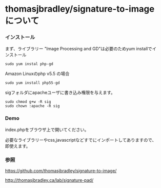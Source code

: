 # thomasjbradley/signature-to-imageについて

### インストール

まず、ライブラリー "Image Processing and GD"は必要のためyum installでインストール

```
sudo yum instal php-gd
```

Amazon Linuxのphp v5.5 の場合
```
sudo yum install php55-gd
```

sigフォルダにapacheユーザに書き込み権限を与えます。
```
sudo chmod g+w -R sig
sudo chown :apache -R sig
```

### Demo
index.phpをブラウザ上で開いてください。

必要なライブラリーやcss,javascriptなどすでにインポートしてありますので、即使えます。

### 参照

https://github.com/thomasjbradley/signature-to-image/

http://thomasjbradley.ca/lab/signature-pad/
